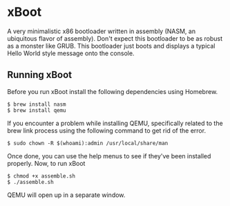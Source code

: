 # xBoot

A very minimalistic x86 bootloader written in assembly (NASM, an ubiquitous flavor of assembly). Don't expect this
bootloader to be as robust as a monster like GRUB. This bootloader just boots and displays a typical Hello World 
style message onto the console.

## Running xBoot

Before you run xBoot install the following dependencies using Homebrew.

```shell
$ brew install nasm
$ brew install qemu
```

If you encounter a problem while installing QEMU, specifically related to the brew link process using the following
command to get rid of the error.

```shell
$ sudo chown -R $(whoami):admin /usr/local/share/man
```

Once done, you can use the help menus to see if they've been installed properly. Now, to run xBoot

```shell
$ chmod +x assemble.sh
$ ./assemble.sh
```

QEMU will open up in a separate window.
